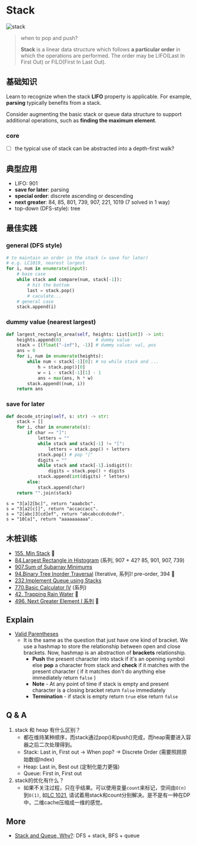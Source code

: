 # Stack 

![stack](https://i.imgur.com/W0LDr8g.png)


> when to pop and push?
> 
> **Stack** is a linear data structure which follows **a particular order** in which the operations are performed. The order may be LIFO(Last In First Out) or FILO(First In Last Out).

## 基础知识

Learn to recognize when the stack **LIFO** property is applicable. For example, **parsing** typically benefits from a stack. 

Consider augmenting the basic stack or queue data structure to support additional operations, such as **finding the maximum element**. 

### core

- [ ] the typical use of stack can be abstracted into a depth-first walk?

## 典型应用


- LIFO: 901
- **save for later**: parsing 
- **special order**: discrete ascending or descending
- **next greater**: 84, 85, 801, 739, 907, 221, 1019 (7 solved in 1 way)
- top-down (DFS-style): tree

## 最佳实践

### general (DFS style)

``` python 
# to maintain an order in the stack (= save for later)
# e.g. LC1019, nearest largest 
for i, num in enumerate(input):
	# base case 
	while stack and compare(num, stack[-1]):
		# hit the bottom 
		last = stack.pop()
		# caculate...
	# general case 
	stack.append(i)
```

### dummy value (nearest largest) 

``` python
def largest_rectangle_area(self, heights: List[int]) -> int:
    heights.append(0)             # dummy value 
    stack = [(float("-inf"), -1)] # dummy value: val, pos 
    ans = 0
    for i, num in enumerate(heights):
        while num < stack[-1][0]: # no while stack and ...
            h = stack.pop()[0]
            w = i - stack[-1][1] - 1
            ans = max(ans, h * w)
        stack.append((num, i))
    return ans
```

### save for later 

``` python
def decode_string(self, s: str) -> str:
    stack = []
    for i, char in enumerate(s):
        if char == "]":
            letters = ""
            while stack and stack[-1] != "[":
                letters = stack.pop() + letters
            stack.pop() # pop "["
            digits = ""
            while stack and stack[-1].isdigit():
                digits = stack.pop() + digits 
            stack.append(int(digits) * letters)
        else:
            stack.append(char)
    return "".join(stack)
```

```
s = "3[a]2[bc]", return "aaabcbc".
s = "3[a2[c]]", return "accaccacc".
s = "2[abc]3[cd]ef", return "abcabccdcdcdef".
s = "10[a]", return "aaaaaaaaaa".
```

## 木桩训练

* [155. Min Stack](https://leetcode.com/problems/min-stack/) 🌟
* [84.Largest Rectangle in Histogram](https://leetcode.com/problems/largest-rectangle-in-histogram/) (系列, 907 + 42? 85, 901, 907, 739)
* [907.Sum of Subarray Minimums](https://leetcode.com/problems/sum-of-subarray-minimums/) 
* [94.Binary Tree Inorder Traversal](https://leetcode.com/problems/binary-tree-inorder-traversal/description/) (Iterative, 系列)!  pre-order, 394 🌟
* [232.Implement Queue using Stacks](https://leetcode.com/problems/implement-queue-using-stacks/)
* [770.Basic Calculator IV](https://leetcode.com/problems/basic-calculator-iv/) (系列)
* [42. Trapping Rain Water](https://leetcode.com/problems/trapping-rain-water/) 🌟
* [496. Next Greater Element I 系列](https://leetcode.com/problems/next-greater-element-i/) 🌟 

## Explain

- [Valid Parentheses](https://leetcode.com/problems/valid-parentheses/)
	- It is the same as the question that just have one kind of bracket. We use a hashmap to store the relationship between open and close brackets. Now, hashmap is an abstraction of **brackets** relationship.
		- **Push** the present character into stack if it's an opening symbol else **pop** a character from stack and **check** if it matches with the present character ( if it matches don't do anything else immediately return `false` )
		- **Note** - At any point of time if stack is empty and present character is a closing bracket return `false` immediately
		- **Termination** - if stack is empty return `true` else return `false`	

## Q & A

1. stack 和 heap 有什么区别？
	- 都在维持某种顺序，而stack通过pop()和push()完成，而heap需要进入容器之后二次处理得到。
	- Stack: Last in, First out -> When pop? -> Discrete Order (需要照顾原始数组Index)
	- Heap: Last in, Best out (定制化能力更强)
	- Queue: First in, First out
2. stack的优化有什么？
	- 如果不关注过程，只在乎结果。可以使用变量`count`来标记，空间由`O(n)`到`O(1)`, 如[LC 1021](https://leetcode.com/problems/remove-outermost-parentheses/), 请试着用stack和count分别解决。是不是有一种在DP中，二维cache压缩成一维的感觉。

## More

- [Stack and Queue, Why?](https://stackoverflow.com/questions/2074970/stack-and-queue-why): DFS + stack, BFS + queue	
